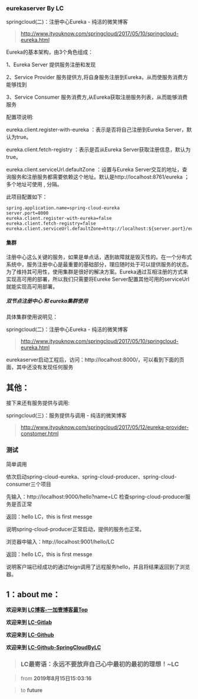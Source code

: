 ### eurekaserver By LC

springcloud(二)：注册中心Eureka - 纯洁的微笑博客

> http://www.ityouknow.com/springcloud/2017/05/10/springcloud-eureka.html

Eureka的基本架构，由3个角色组成：

1、Eureka Server 提供服务注册和发现

2、Service Provider 服务提供方,将自身服务注册到Eureka，从而使服务消费方能够找到

3、Service Consumer 服务消费方,从Eureka获取注册服务列表，从而能够消费服务

配置项说明:

eureka.client.register-with-eureka ：表示是否将自己注册到Eureka Server，默认为true。

eureka.client.fetch-registry ：表示是否从Eureka Server获取注册信息，默认为true。

eureka.client.serviceUrl.defaultZone ：设置与Eureka Server交互的地址，查询服务和注册服务都需要依赖这个地址。默认是http://localhost:8761/eureka ；多个地址可使用 , 分隔。

此项目配置如下：

```
spring.application.name=spring-cloud-eureka
server.port=8000
eureka.client.register-with-eureka=false
eureka.client.fetch-registry=false
eureka.client.serviceUrl.defaultZone=http://localhost:${server.port}/eureka/
```

#### 集群

注册中心这么关键的服务，如果是单点话，遇到故障就是毁灭性的。在一个分布式系统中，服务注册中心是最重要的基础部分，理应随时处于可以提供服务的状态。为了维持其可用性，使用集群是很好的解决方案。Eureka通过互相注册的方式来实现高可用的部署，所以我们只需要将Eureke Server配置其他可用的serviceUrl就能实现高可用部署。

##### 双节点注册中心 和 eureka集群使用

具体集群使用说明见：

springcloud(二)：注册中心Eureka - 纯洁的微笑博客

> http://www.ityouknow.com/springcloud/2017/05/10/springcloud-eureka.html

eurekaserver启动工程后，访问：http://localhost:8000/，可以看到下面的页面，其中还没有发现任何服务

## 其他：

接下来还有服务提供与调用:

springcloud(三)：服务提供与调用 - 纯洁的微笑博客

> http://www.ityouknow.com/springcloud/2017/05/12/eureka-provider-constomer.html

### 测试

简单调用

依次启动spring-cloud-eureka、spring-cloud-producer、spring-cloud-consumer三个项目

先输入：http://localhost:9000/hello?name=LC  检查spring-cloud-producer服务是否正常

返回：hello LC，this is first messge

说明spring-cloud-producer正常启动，提供的服务也正常。

浏览器中输入：http://localhost:9001/hello/LC

返回：hello LC，this is first messge

说明客户端已经成功的通过feign调用了远程服务hello，并且将结果返回到了浏览器。

## 1：about me：

**欢迎来到 [LC博客-一加壹博客最Top](http://www.oneplusone.vip)**

**欢迎来到 [LC-Gitlab](https://gitlab.com/ahviplc)**

**欢迎来到 [LC-Github](https://github.com/ahviplc)**

**欢迎来到 [LC-Github-SpringCloudByLC](https://github.com/ahviplc/SpringCloudByLC)**

> ### LC最寄语：永远不要放弃自己心中最初的最初的理想！~LC

> from **2019年8月15日15:03:16**

> to **future**